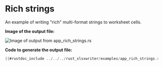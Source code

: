 # Rich strings

An example of writing "rich" multi-format strings to worksheet cells.

**Image of the output file:**

![Image of output from app_rich_strings.rs](../../images/app_rich_strings.png)

**Code to generate the output file:**

```rust
{{#rustdoc_include ../../../rust_xlsxwriter/examples/app_rich_strings.rs:7:}}
```